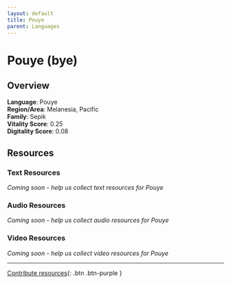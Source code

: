 ```yaml
---
layout: default
title: Pouye
parent: Languages
---
```


# Pouye (bye)

## Overview

**Language**: Pouye  
**Region/Area**: Melanesia, Pacific  
**Family**: Sepik  
**Vitality Score**: 0.25  
**Digitality Score**: 0.08  

## Resources

### Text Resources
*Coming soon - help us collect text resources for Pouye*

### Audio Resources
*Coming soon - help us collect audio resources for Pouye*

### Video Resources
*Coming soon - help us collect video resources for Pouye*

---

[Contribute resources](https://fairtrain.github.io/){: .btn .btn-purple }

